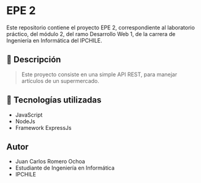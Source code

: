 # EPE 2

Este repositorio contiene el proyecto EPE 2, correspondiente al laboratorio práctico, del módulo 2, del ramo Desarrollo Web 1, de la carrera de Ingeniería en Informática del IPCHILE.

## 📌 Descripción

> Este proyecto consiste en una simple API REST, para manejar artículos de un
supermercado.

## 🧩 Tecnologías utilizadas

- JavaScript
- NodeJs
- Framework ExpressJs

## Autor

- Juan Carlos Romero Ochoa
- Estudiante de Ingeniería en Informática
- IPCHILE